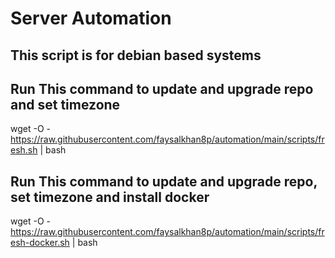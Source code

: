 # Server Automation
## This script is for debian based systems
## Run This command to update and upgrade repo and set timezone
wget -O - https://raw.githubusercontent.com/faysalkhan8p/automation/main/scripts/fresh.sh | bash

## Run This command to update and upgrade repo, set timezone and install docker
wget -O - https://raw.githubusercontent.com/faysalkhan8p/automation/main/scripts/fresh-docker.sh | bash